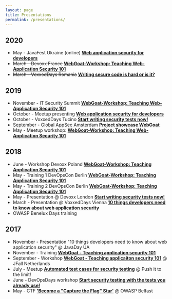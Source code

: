 ```yaml
---
layout: page
title: Presentations
permalink: /presentations/
---
```

## 2020


- May - JavaFest Ukraine (online) [**Web application security for developers**](https://javafest.com.ua/)
- ~~March - Devoxx France~~ [**WebGoat-Workshop: Teaching Web-Application Security 101**](https://cfp.devoxx.fr/2020/talk/PCV-1074/Application_security_101_with_WebGoat)
- ~~March - VoxxedDays Romania~~ [**Writing secure code is hard or is it?**](https://romania.voxxeddays.com/2020/02/16/writing-secure-code-is-hard-or-is-it/)

## 2019

- November - IT Security Summit [**WebGoat-Workshop: Teaching Web-Application Security 101**](https://it-security-summit.de/speaker/nanne-baars/)
- October - Meetup presenting [**Web application security for developers**](https://www.meetup.com/nl-NL/SoftwareProfs/events/264425300/)
- October - VoxxedDays Tucino [**Start writing security tests now!**](https://www.youtube.com/watch?v=e2k84VbH1_U&list=PLRsbF2sD7JVorYibvQrrG34UQ6YE3PaVP&index=20&t=0s) <a class="svg-icon youtube" href="https://www.youtube.com/watch?v=e2k84VbH1_U&list=PLRsbF2sD7JVorYibvQrrG34UQ6YE3PaVP&index=20&t=0s"></a>
- September - Global AppSec Amsterdam [**Project showcase WebGoat**](https://globalappsecamsterdam2019.sched.com/speaker/nanne.baars)
- May - Meetup workshop: [**WebGoat-Workshop: Teaching Web-Application Security 101**](https://www.meetup.com/nl-NL/Amsterdam-Secure-Software-Development-Meetup/events/260938498/)

## 2018

- June - Workshop Devoxx Poland [**WebGoat-Workshop: Teaching Application Security 101**](http://cfp.2018.devoxx.pl/2018/talk/IEL-7393/WebGoat_-_Teaching_application_security_101.html)
- May - Training 1 DevOpsCon Berlin [**WebGoat-Workshop: Teaching Application Security 101**](https://devopscon.io/security/webgoat-workshop-teaching-application-security-101/)
- May - Training 2 DevOpsCon Berlin [**WebGoat-Workshop: Teaching Application Security 101**](https://devopscon.io/security/webgoat-workshop-teaching-application-security-101-2/)
- May - Presentation @ Devoxx London [**Start writing security tests now!**](https://www.youtube.com/watch?v=zCbeX38bEcs) <a class="svg-icon youtube" href="https://www.youtube.com/watch?v=zCbeX38bEcs"></a>
- March - Presentation @ VoxxedDays Vienna [**10 things developers need to know about web application security**](https://voxxeddaysvienna2018.sched.com/event/DkzN/10-things-developers-need-to-know-about-web-application-security]) <a class="svg-icon youtube" href="https://www.youtube.com/watch?v=DffdcTxYGYA&list=PLRsbF2sD7JVpmxDYH6IOt-uhV2t81a-yY&index=20&t=0s"></a>
- OWASP Benelux Days training 

## 2017 

- November - Presentation "10 things developers need to know about web application security" @ JavaDay UA <a class="svg-icon youtube" href="https://www.youtube.com/watch?v=4kXHvHrBISI"></a>
- November - Training [**WebGoat - Teaching application security 101**](https://www.owasp.org/index.php/OWASP_BeNeLux-Day_2017#WebGoat_-_Teaching_application_security_101_by_Nanne_Baars)
- September - Workshop [**WebGoat - Teaching applicaiton security 101**](https://nljug.org/nieuws/de-beste-sprekers-van-j-fall-2017/?cn-reloaded=1) @ JFall Netherlands
- July - Meetup [**Automated test cases for security testing**](https://www.spilberg.nl/blog/2017/07/push-it-to-the-limit) @ Push it to the limit!
- June - DevOpsDays workshop [**Start security testing with the tests you already use!**](https://devopsdays.org/events/2017-amsterdam/workshop/jeroen-willemsen-nanne-baars/)
- May - CTF [**'Become a "Capture the Flag" Star'**](https://2017.appsec.eu/presos/Developer/Become%20a%20Capture%20the%20Flag%20Star%20-%20Bruce%20Mayhew,%20Nanne%20Baars%20and%20Jason%20White%20-%20OWASP_AppSec-Eu_2017.pdf) @ OWASP Belfast 
